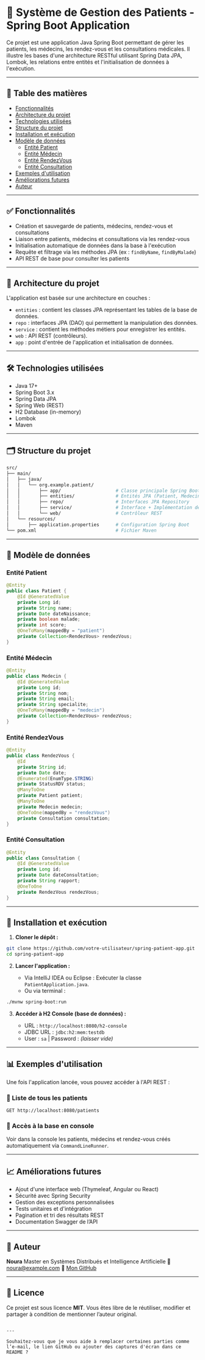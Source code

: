 
# 🏥 Système de Gestion des Patients - Spring Boot Application

Ce projet est une application Java Spring Boot permettant de gérer les patients, les médecins, les rendez-vous et les consultations médicales. Il illustre les bases d'une architecture RESTful utilisant Spring Data JPA, Lombok, les relations entre entités et l'initialisation de données à l'exécution.

---

## 📌 Table des matières

- [Fonctionnalités](#-fonctionnalités)
- [Architecture du projet](#-architecture-du-projet)
- [Technologies utilisées](#-technologies-utilisées)
- [Structure du projet](#-structure-du-projet)
- [Installation et exécution](#-installation-et-exécution)
- [Modèle de données](#-modèle-de-données)
  - [Entité Patient](#entité-patient)
  - [Entité Médecin](#entité-médecin)
  - [Entité RendezVous](#entité-rendezvous)
  - [Entité Consultation](#entité-consultation)
- [Exemples d'utilisation](#-exemples-dutilisation)
- [Améliorations futures](#-améliorations-futures)
- [Auteur](#-auteur)

---

## ✅ Fonctionnalités

- Création et sauvegarde de patients, médecins, rendez-vous et consultations
- Liaison entre patients, médecins et consultations via les rendez-vous
- Initialisation automatique de données dans la base à l'exécution
- Requête et filtrage via les méthodes JPA (ex : `findByName`, `findByMalade`)
- API REST de base pour consulter les patients

---

## 🧱 Architecture du projet

L'application est basée sur une architecture en couches :

- `entities` : contient les classes JPA représentant les tables de la base de données.
- `repo` : interfaces JPA (DAO) qui permettent la manipulation des données.
- `service` : contient les méthodes métiers pour enregistrer les entités.
- `web` : API REST (contrôleurs).
- `app` : point d'entrée de l'application et initialisation de données.

---

## 🛠️ Technologies utilisées

- Java 17+
- Spring Boot 3.x
- Spring Data JPA
- Spring Web (REST)
- H2 Database (in-memory)
- Lombok
- Maven

---

## 🗂️ Structure du projet

```bash
src/
├── main/
│   ├── java/
│   │   └── org.example.patient/
│   │       ├── app/                    # Classe principale Spring Boot
│   │       ├── entities/               # Entités JPA (Patient, Medecin, RendezVous, Consultation)
│   │       ├── repo/                   # Interfaces JPA Repository
│   │       ├── service/                # Interface + Implémentation de IHospital
│   │       └── web/                    # Contrôleur REST
│   └── resources/
│       ├── application.properties      # Configuration Spring Boot
└── pom.xml                             # Fichier Maven
````

---

## 🧬 Modèle de données

### Entité Patient

```java
@Entity
public class Patient {
    @Id @GeneratedValue
    private Long id;
    private String name;
    private Date dateNaissance;
    private boolean malade;
    private int score;
    @OneToMany(mappedBy = "patient")
    private Collection<RendezVous> rendezVous;
}
```

### Entité Médecin

```java
@Entity
public class Medecin {
    @Id @GeneratedValue
    private Long id;
    private String nom;
    private String email;
    private String specialite;
    @OneToMany(mappedBy = "medecin")
    private Collection<RendezVous> rendezVous;
}
```

### Entité RendezVous

```java
@Entity
public class RendezVous {
    @Id
    private String id;
    private Date date;
    @Enumerated(EnumType.STRING)
    private StatusRDV status;
    @ManyToOne
    private Patient patient;
    @ManyToOne
    private Medecin medecin;
    @OneToOne(mappedBy = "rendezVous")
    private Consultation consultation;
}
```

### Entité Consultation

```java
@Entity
public class Consultation {
    @Id @GeneratedValue
    private Long id;
    private Date dateConsultation;
    private String rapport;
    @OneToOne
    private RendezVous rendezVous;
}
```

---

## 🚀 Installation et exécution

1. **Cloner le dépôt :**

```bash
git clone https://github.com/votre-utilisateur/spring-patient-app.git
cd spring-patient-app
```

2. **Lancer l'application :**

   * Via IntelliJ IDEA ou Eclipse : Exécuter la classe `PatientApplication.java`.
   * Ou via terminal :

```bash
./mvnw spring-boot:run
```

3. **Accéder à H2 Console (base de données) :**

   * URL : `http://localhost:8080/h2-console`
   * JDBC URL : `jdbc:h2:mem:testdb`
   * User : `sa` | Password : *(laisser vide)*

---

## 📊 Exemples d'utilisation

Une fois l'application lancée, vous pouvez accéder à l'API REST :

### 📍 Liste de tous les patients

```
GET http://localhost:8080/patients
```

### 📍 Accès à la base en console

Voir dans la console les patients, médecins et rendez-vous créés automatiquement via `CommandLineRunner`.

---

## 📈 Améliorations futures

* Ajout d'une interface web (Thymeleaf, Angular ou React)
* Sécurité avec Spring Security
* Gestion des exceptions personnalisées
* Tests unitaires et d'intégration
* Pagination et tri des résultats REST
* Documentation Swagger de l’API

---

## 👤 Auteur

**Noura**
Master en Systèmes Distribués et Intelligence Artificielle
📧 [noura@example.com](mailto:noura@example.com)
🔗 [Mon GitHub](https://github.com/votre-utilisateur)

---

## 📝 Licence

Ce projet est sous licence **MIT**. Vous êtes libre de le réutiliser, modifier et partager à condition de mentionner l’auteur original.

```

---

Souhaitez-vous que je vous aide à remplacer certaines parties comme l’e-mail, le lien GitHub ou ajouter des captures d'écran dans ce README ?
```
